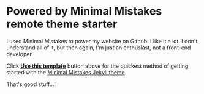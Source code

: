 # Powered by Minimal Mistakes remote theme starter

I used Minimal Mistakes to power my website on Github. I like it a lot. I don't understand all of it, but then again, I'm just an enthusiast, not a front-end developer.

Click [**Use this template**](https://github.com/mmistakes/mm-github-pages-starter/generate) button above for the quickest method of getting started with the [Minimal Mistakes Jekyll theme](https://github.com/mmistakes/minimal-mistakes).

That's good stuff...!

